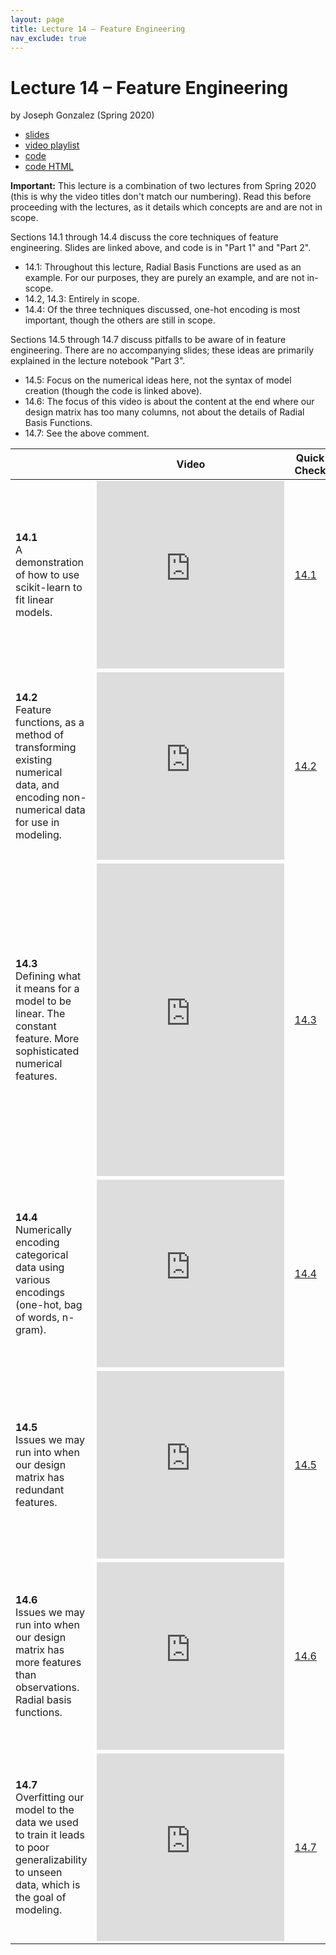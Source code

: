 ```yaml
---
layout: page
title: Lecture 14 – Feature Engineering
nav_exclude: true
---
```


# Lecture 14 – Feature Engineering

by Joseph Gonzalez (Spring 2020)

- [slides](TODO)
- [video playlist](https://www.youtube.com/playlist?list=PLQCcNQgUcDfrgg7XWvKU2cllJOaxa36R1)
- [code](TODO)
- [code HTML](TODO)

**Important:** This lecture is a combination of two lectures from Spring 2020 (this is why the video titles don't match our numbering). Read this before proceeding with the lectures, as it details which concepts are and are not in scope.

Sections 14.1 through 14.4 discuss the core techniques of feature engineering. Slides are linked above, and code is in "Part 1" and "Part 2".
- 14.1: Throughout this lecture, Radial Basis Functions are used as an example. For our purposes, they are purely an example, and are not in-scope.
- 14.2, 14.3: Entirely in scope.
- 14.4: Of the three techniques discussed, one-hot encoding is most important, though the others are still in scope.

Sections 14.5 through 14.7 discuss pitfalls to be aware of in feature engineering. There are no accompanying slides; these ideas are primarily explained in the lecture notebook "Part 3".
- 14.5: Focus on the numerical ideas here, not the syntax of model creation (though the code is linked above).
- 14.6: The focus of this video is about the content at the end where our design matrix has too many columns, not about the details of Radial Basis Functions.
- 14.7: See the above comment.


<table>
<colgroup>
<col style="width: 25%" />
<col style="width: 25%" />
<col style="width: 25%" />
</colgroup>
<thead>
<tr class="header">
<th></th>
<th>Video</th>
<th>Quick Check</th>
</tr>
</thead>
<tbody>
<tr>
<td><strong>14.1</strong> <br>A demonstration of how to use scikit-learn to fit linear models.</td>
<td><iframe width="300" height="300" height src="https://youtube.com/embed/lFzRiinHSzU" frameborder="0" allow="accelerometer; autoplay; encrypted-media; gyroscope; picture-in-picture" allowfullscreen></iframe></td>
<td><a href="TODO" target="\_blank">14.1</a></td>
</tr>
<tr>
<td><strong>14.2</strong> <br>Feature functions, as a method of transforming existing numerical data, and encoding non-numerical data for use in modeling.</td>
<td><iframe width="300" height="300" height src="https://youtube.com/embed/ET44iB169no" frameborder="0" allow="accelerometer; autoplay; encrypted-media; gyroscope; picture-in-picture" allowfullscreen></iframe></td>
<td><a href="TODO" target="\_blank">14.2</a></td>
</tr>
<tr>
<td><strong>14.3</strong> <br>Defining what it means for a model to be linear. The constant feature. More sophisticated numerical features.</td>
<td><iframe width="300" height="500" height src="https://youtube.com/embed/moL6aeW94Ps" frameborder="0" allow="accelerometer; autoplay; encrypted-media; gyroscope; picture-in-picture" allowfullscreen></iframe></td>
<td><a href="TODO" target="\_blank">14.3</a></td>
</tr>
<tr>
<td><strong>14.4</strong> <br>Numerically encoding categorical data using various encodings (one-hot, bag of words, n-gram).</td>
<td><iframe width="300" height="300" height src="https://youtube.com/embed/y6mxtlWYo54" frameborder="0" allow="accelerometer; autoplay; encrypted-media; gyroscope; picture-in-picture" allowfullscreen></iframe></td>
<td><a href="https://docs.google.com/forms/u/1/d/e/1FAIpQLSfa51EPNYZaKOzDdwSHOa2q30azG-FfptGVsYd3-FWR3P7l8Q/viewform" target="\_blank">14.4</a></td>
</tr>
<tr>
<td><strong>14.5</strong> <br>Issues we may run into when our design matrix has redundant features.</td>
<td><iframe width="300" height="300" height src="https://youtube.com/embed/M11bB0Yd2is" frameborder="0" allow="accelerometer; autoplay; encrypted-media; gyroscope; picture-in-picture" allowfullscreen></iframe></td>
<td><a href="https://docs.google.com/forms/d/e/1FAIpQLScFzfjMMjJPkbbM6GnT1cahV2JXMmlsctkWxnnsE4wYXgILJA/viewform" target="\_blank">14.5</a></td>
</tr>
<tr>
<td><strong>14.6</strong> <br>Issues we may run into when our design matrix has more features than observations. Radial basis functions.</td>
<td><iframe width="300" height="300" height src="https://youtube.com/embed/iwbqbPg740I" frameborder="0" allow="accelerometer; autoplay; encrypted-media; gyroscope; picture-in-picture" allowfullscreen></iframe></td>
<td><a href="https://docs.google.com/forms/d/e/1FAIpQLSfv2dziBpYygsAdICIZr9N9OmLQWeKDYDhN82PJjVLSkZvggA/viewform" target="\_blank">14.6</a></td>
</tr>
<td><strong>14.7</strong> <br>Overfitting our model to the data we used to train it leads to poor generalizability to unseen data, which is the goal of modeling.</td>
<td><iframe width="300" height="300" height src="https://youtube.com/embed/b6l9eVGERxY" frameborder="0" allow="accelerometer; autoplay; encrypted-media; gyroscope; picture-in-picture" allowfullscreen></iframe></td>
<td><a href="https://docs.google.com/forms/d/e/1FAIpQLSfv2dziBpYygsAdICIZr9N9OmLQWeKDYDhN82PJjVLSkZvggA/viewform" target="\_blank">14.7</a></td>

